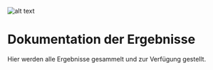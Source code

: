 ![alt text](https://github.com/max-hans/creative-hacking/blob/master/res/Sub%20Header.png?raw=true")

# Dokumentation der Ergebnisse

Hier werden alle Ergebnisse gesammelt und zur Verfügung gestellt.
